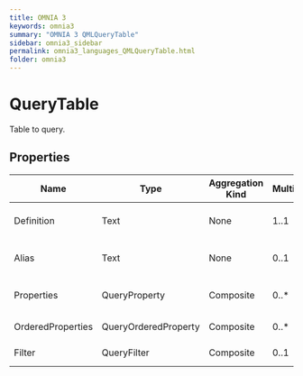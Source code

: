 ```yaml
---
title: OMNIA 3
keywords: omnia3
summary: "OMNIA 3 QMLQueryTable"
sidebar: omnia3_sidebar
permalink: omnia3_languages_QMLQueryTable.html
folder: omnia3
---
```


# QueryTable
Table to query.
## Properties

| Name | Type | Aggregation Kind | Multiplicity | Description |
| --------- | --------- | --------- | --------- | --------- |
| Definition | Text | None | 1..1 | Name of the Entity Definition. |
| Alias | Text | None | 0..1 | Alias to the table selected. |
| Properties | QueryProperty | Composite | 0..* | Properties of the Table. |
| OrderedProperties | QueryOrderedProperty | Composite | 0..* | Properties to order. |
| Filter | QueryFilter | Composite | 0..1 | Condition to apply. |


